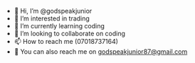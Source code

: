 - 👋 Hi, I’m @godspeakjunior
- 👀 I’m interested in trading
- 🌱 I’m currently learning coding
- 💞️ I’m looking to collaborate on coding
- 📫 How to reach me (07018737164)
- 🚗 You can also reach me on godspeakjunior87@gmail.com
